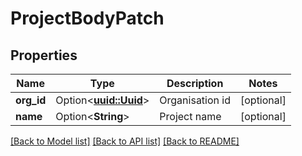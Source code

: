 # ProjectBodyPatch

## Properties

Name | Type | Description | Notes
------------ | ------------- | ------------- | -------------
**org_id** | Option<[**uuid::Uuid**](uuid::Uuid.md)> | Organisation id | [optional]
**name** | Option<**String**> | Project name | [optional]

[[Back to Model list]](../README.md#documentation-for-models) [[Back to API list]](../README.md#documentation-for-api-endpoints) [[Back to README]](../README.md)



